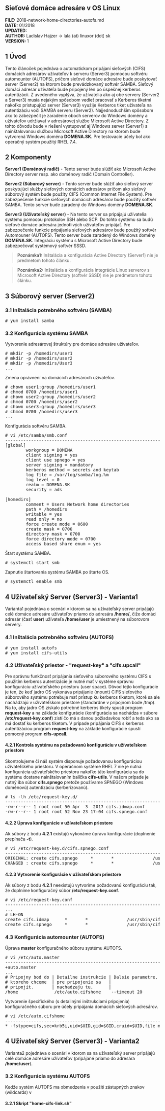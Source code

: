 

## Sieťové domáce adresáre v OS Linux


**FILE:** 2018-network-home-directories-autofs.md  
**DATE:** 01/2018  
**UPDATED:**  
**AUTHOR:** Ladislav Hajzer -> lala (at) linuxor (dot) sk  
**VERSION:** 1  



## 1 Úvod

Tento článoček pojednáva o automatickom pripájaní sieťových (CIFS) domácich adresárov užívateľov  k serveru (Server3) pomocou softvéru automounter (AUTOFS), pričom sieťové domáce adresáre bude poskytovať server (Server2) na ktorom bude prevádzkovaný softvér SAMBA. Sieťový domáci adresár užívateľa bude pripojený len po úspešnej kerberos autentizácii. Z uvedeného vyplýva, že užívatelia ako aj obe servery (Server2 a Server3) musia nejakým spôsobom vedieť pracovať s Kerberos tiketmi nakoľko pristupujúci server (Server3) využije Kerberos tiket užívateľa na autentizáciu voči SAMBA serveru (Server2). Najjednoduchším spôsobom ako to zabezpečit je zaradenie oboch serverov do Windows domény a užívateľov udržiavať v adresárovej službe Microsoft Active Directory. Z tohto dôvodu bude v riešení vystupovať aj Windows server (Server1) s nainštalovanou službou Microsoft Active Directory na ktorom bude vytvorená Windows doména **DOMENA.SK**. Pre testovacie účely bol ako operačný systém použitý RHEL 7.4.



## 2 Komponenty

**Server1 (Doménový radič)** - Tento server bude slúžiť ako Microsoft Active Directory server resp. ako doménovy radič (Domain Controller).

**Server2 (Súborový server)** - Tento server bude slúžiť ako sieťový server poskytujúci služby sieťových domácich adresárov pričom ako sieťový súborový systém bude použity CIFS (Common Internet File System). Pre zabezpečenie funkcie sieťových domácich adrésárov bude použitý softvér SAMBA. Tento server bude zaradený do Windows domény **DOMENA.SK**.

**Server3 (Užívateľský server)** - Na tento server sa pripájajú užívatelia systému pomocou protokolov SSH alebo SCP. Do tohto systému sa budú sieťové domáce adresára jednotlivých užívateľov pripájať. Pre zabezpečenie funkcie pripájania sieťových adresárov bude použitý softvér Automouner (AUTOFS). Tento server bude zaradený do Windows domény **DOMENA.SK**. Integráciu systému s Microsoft Active Directory bude zabezpečovať systémový softvér SSSD.

> **Poznámka1:** Inštalácia a konfigurácia Active Directory (Server1) nie je predmetom tohoto článku.

> **Poznámka2:** Inštalácia a konfigurácia integrácie Linux serverov s Microsoft Active Directory (softvér SSSD) nie je predmetom tohoto článku.   



## 3 Súborový server (Server2)


### 3.1 Inštalácia potrebného softvéru (SAMBA)

<pre>
# yum install samba
</pre>


### 3.2 Konfigurácia systému SAMBA

Vytvorenie adresárovej štruktúry pre domáce adresáre užívateľov.

<pre>
# mkdir -p /homedirs/user1
# mkdir -p /homedirs/user2
# mkdir -p /homedirs/User3
...
</pre>

Zmena oprávnení na domácich adresároch užívateľov.

<pre>
# chown user1:group /homedirs/user1
# chmod 0700 /homedirs/user1
# chown user2:group /homedirs/user2
# chmod 0700 /homedirs/user2
# chown user3:group /homedirs/user3
# chmod 0700 /homedirs/user3
...
</pre>

Konfigurácia softvéru SAMBA.

<pre>
# vi /etc/samba/smb.conf
-------------------------------------------------------------------------
[global]
        workgroup = DOMENA
        client signing = yes
        client use spnego = yes
        server signing = mandatory
        kerberos method = secrets and keytab
        log file = /var/log/samba/log.%m
        log level = 0
        realm = DOMENA.SK
        security = ads

[homedirs]
        comment = Users Network home directories
        path = /homedirs
        writable = yes
        read only = no
        force create mode = 0600
        create mask = 0700
        directory mask = 0700
        force directory mode = 0700
        access based share enum = yes
</pre>


Štart systému SAMBA.

<pre>
# systemctl start smb
</pre>

Zapnutie štartovania systému SAMBA po štarte OS.

<pre>
# systemctl enable smb
</pre>



## 4 Užívateľský Server (Server3) - Varianta1

Varianta1 pojednáva o scenári v ktorom sa na užívateľský server pripájajú celé domáce adresáre  užívateľov priamo do adresára **/home/**, čiže domáci adresár (časť **user**) užívateľa **/home/user** je umiestnený na súborovom servery. 


### 4.1 Inštalácia potrebného softvéru (AUTOFS)

<pre>
# yum install autofs
# yum install cifs-utils
</pre>


### 4.2 Užívateľský priestor - "request-key" a "cifs.upcall"

Pre správnu funkčnosť pripájania sieťového súborového systému CIFS s použitím kerberos autentizácie je nutné mať v systéme správnu konfiguráciu užívateľského priestoru (user space). Dôvod tejto konfigurácie je ten, že keď jadro OS vykonáva pripájanie (mount) CIFS sieťového súborového systému potrebuje mať prístup ku kerberos tiketom, ktoré sa ale nachádzajú v užívateľskom priestore (štandardne v prípojnom bode /tmp). Na to, aby jadro OS získalo potrebné kerberos tikety spustí program **request-key** a na základe konfigurácie (konfigurácia sa nachádza v súbore **/etc/request-key.conf**) zistí čo má s danou požiadavkou robiť a teda ako sa má dostať ku kerberos tiketom. V prípade pripájania CIFS s kerberos autentizáciou program **request-key** na základe konfigurácie spustí pomocný program **cifs-upcall**.


#### 4.2.1 Kontrola systému na požadovanú konfiguráciu v užívateľskom priestore

Skontrolujeme či náš systém disponuje požadovanou konfiguráciou užívateľského priestoru. V operačnom systéme RHEL 7 nie je nutná konfigurácia užívateľského priestoru nakoľko táto konfigurácia sa do systému dostane nainštalovaním balíčka **cifs-utils**. V našom prípade je nutný iba súbor **cifs.spnego** pretože používame SPNEGO (Windows doménovú) autentizáciu (kerberizovanú). 

<pre>
# ls -lh /etc/request-key.d/
-------------------------------------------------------------------------
-rw-r--r-- 1 root root 50 Apr  3  2017 cifs.idmap.conf
-rw-r--r-- 1 root root 52 Nov 23 17:04 cifs.spnego.conf
</pre>


#### 4.2.2 Úprava konfigurácie v užívateľskom priestore

Ak súbory z bodu **4.2.1** existujú vykonáme úpravu konfigurácie (doplnenie prepínača **-t**).

<pre>
# vi /etc/request-key.d/cifs.spnego.conf
-------------------------------------------------------------------------
ORIGINAL: create cifs.spnego     *       *               /usr/sbin/cifs.upcall %k
CHANGED : create cifs.spnego     *       *               /usr/sbin/cifs.upcall -t %k
</pre>


#### 4.2.3 Vytvorenie konfigurácie v užívateľskom priestore

Ak súbory z bodu **4.2.1** neexistujú vytvoríme požadovanú konfiguráciu tak, že doplníme konfiguračný súbor **/etc/request-key.conf**.

<pre>
# vi /etc/request-key.conf
-------------------------------------------------------------------------
...
# LH-ON
create cifs.idmap      *       *               /usr/sbin/cifs.idmap %k
create cifs.spnego     *       *               /usr/sbin/cifs.upcall -t %k
</pre>


### 4.3 Konfigurácia automounter (AUTOFS)

Úprava **master** konfiguračného súboru systému AUTOFS.

<pre>
# vi /etc/auto.master
-------------------------------------------------------------------------
+auto.master
...
# Pripojny bod do | Detailne instrukcie | Dalsie parametre.
# ktoreho chceme  | pre pripojenie sa   |
# pripojit.       | nachadzaju tu.      |
/home              /etc/auto.cifshome    --timeout 20
</pre>

Vytvorenie špecifického (s detailnými inštrukciami pripojenia) konfiguračného súboru pre účely pripájania domácich sieťových adresárov.

<pre>
# vi /etc/auto.cifshome
-------------------------------------------------------------------------
* -fstype=cifs,sec=krb5i,uid=$UID,gid=$GID,cruid=$UID,file_mode=0600,dir_mode=0700 ://CIFS_SERVER/homedirs/&
</pre>



## 4 Užívateľský Server (Server3) - Varianta2

Varianta2 pojednáva o scenári v ktorom sa na užívateľský server pripájajú celé domáce adresáre  užívateľov (pripájané priamo do adresára **/home/user**). 

### 3.2 Konfigurácia systému AUTOFS

Kedže systém AUTOFS ma obmedzenia v použití zástupných znakov (wildcards) v 

#### 3.2.1 Skript "home-cifs-link.sh"

